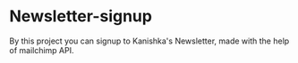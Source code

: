 # Newsletter-signup
By this project you can signup to Kanishka's Newsletter, made with the help of mailchimp API.
